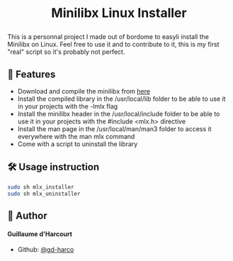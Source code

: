 
# <p align="center">Minilibx Linux Installer</p>

This is a personnal project I made out of bordome to easyli install the Minilibx on Linux.
Feel free to use it and to contribute to it, this is my first "real" script so it's probably not perfect.


## 🧐 Features
- Download and compile the minilibx from [here](https://github.com/42Paris/minilibx-linux)
- Install the compiled library in the /usr/local/lib folder to be able to use it in your projects with the -lmlx flag
- Install the minilibx header in the /usr/local/include folder to be able to use it in your projects with the #include <mlx.h> directive
- Install the man page in the /usr/local/man/man3 folder to access it everywhere with the man mlx command
- Come with a script to uninstall the library


## 🛠️ Usage instruction
```bash
sudo sh mlx_installer
sudo sh mlx_uninstaller
```

## 🙇 Author
#### Guillaume d'Harcourt
- Github: [@gd-harco](https://github.com/gd-harco)

